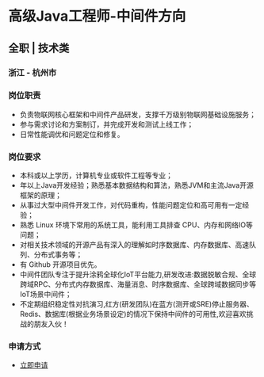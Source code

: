 
# 高级Java工程师-中间件方向
## 全职  |  技术类
### 浙江 - 杭州市

### 岗位职责
- 负责物联网核心框架和中间件产品研发，支撑千万级别物联网基础设施服务；
- 参与需求讨论和方案制订，并完成开发和测试上线工作；
- 日常性能调优和问题定位和修复。
### 岗位要求
- 本科或以上学历，计算机专业或软件工程等专业；
- 年以上Java开发经验；熟悉基本数据结构和算法，熟悉JVM和主流Java开源框架的原理；
- 从事过大型中间件开发工作，对代码重构，性能问题定位和高可用有一定经验；
- 熟悉 Linux 环境下常用的系统工具，能利用工具排查 CPU、内存和网络IO等问题；
- 对相关技术领域的开源产品有深入的理解如时序数据库、内存数据库、高速队列、分布式事务等；
- 有 Github 开源项目优先。
- 中间件团队专注于提升涂鸦全球化IoT平台能力,研发改进:数据脱敏合规、全球跨域RPC、分布式内存数据库、海量消息、时序数据库、全球跨域数据同步等IoT场景中间件；
- 不定期组织稳定性对抗演习,红方(研发团队)在蓝方(测开或SRE)停止服务器、Redis、数据库(根据业务场景设定)的情况下保持中间件的可用性,欢迎喜欢挑战的朋友入伙！
### 申请方式
- <a href="mailto:hr@tuya.com?subject=求职简历-高级Java工程师-中间件方向-来自GitHub">立即申请</a>